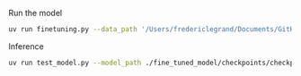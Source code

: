 Run the model

```bash
uv run finetuning.py --data_path '/Users/fredericlegrand/Documents/GitHub/ng-video-lecture/data/messages' --your_name "Frederic Legrand" --model gpt2-medium --num_epochs 1 --batch_size 8
```

Inference

```bash
uv run test_model.py --model_path ./fine_tuned_model/checkpoints/checkpoint-500
```
